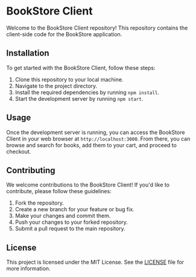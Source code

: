 # BookStore Client

Welcome to the BookStore Client repository! This repository contains the client-side code for the BookStore application.

## Installation

To get started with the BookStore Client, follow these steps:

1. Clone this repository to your local machine.
2. Navigate to the project directory.
3. Install the required dependencies by running `npm install`.
4. Start the development server by running `npm start`.

## Usage

Once the development server is running, you can access the BookStore Client in your web browser at `http://localhost:3000`. From there, you can browse and search for books, add them to your cart, and proceed to checkout.

## Contributing

We welcome contributions to the BookStore Client! If you'd like to contribute, please follow these guidelines:

1. Fork the repository.
2. Create a new branch for your feature or bug fix.
3. Make your changes and commit them.
4. Push your changes to your forked repository.
5. Submit a pull request to the main repository.

## License

This project is licensed under the MIT License. See the [LICENSE](LICENSE) file for more information.
